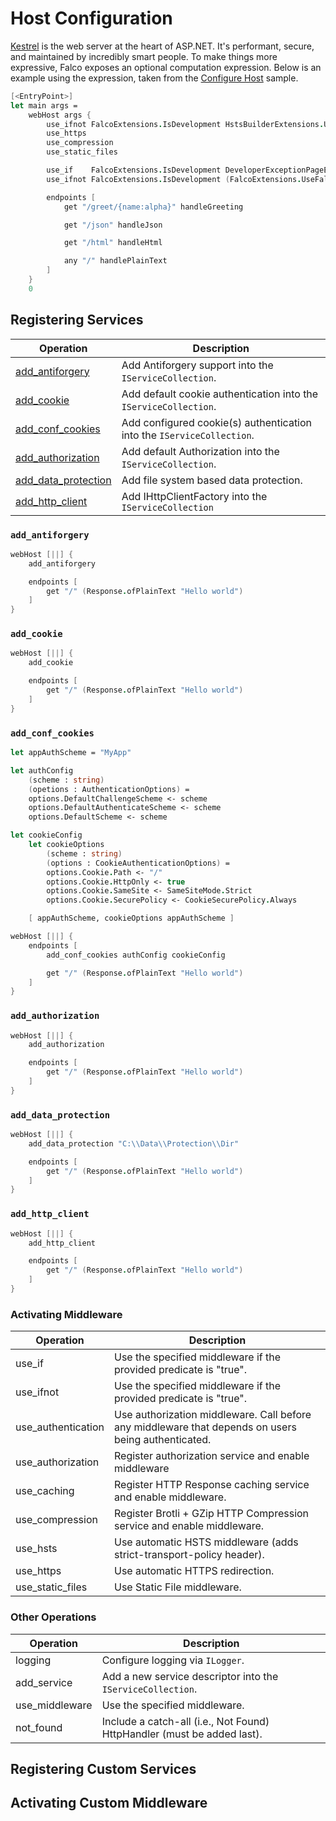 # Host Configuration

[Kestrel](https://docs.microsoft.com/en-us/aspnet/core/fundamentals/servers/kestrel) is the web server at the heart of ASP.NET. It's performant, secure, and maintained by incredibly smart people. To make things more expressive, Falco exposes an optional computation expression. Below is an example using the expression, taken from the [Configure Host](https://github.com/pimbrouwers/Falco/tree/master/samples/ConfigureHost) sample.

```fsharp
[<EntryPoint>]
let main args =
    webHost args {
        use_ifnot FalcoExtensions.IsDevelopment HstsBuilderExtensions.UseHsts
        use_https
        use_compression
        use_static_files

        use_if    FalcoExtensions.IsDevelopment DeveloperExceptionPageExtensions.UseDeveloperExceptionPage
        use_ifnot FalcoExtensions.IsDevelopment (FalcoExtensions.UseFalcoExceptionHandler exceptionHandler)

        endpoints [
            get "/greet/{name:alpha}" handleGreeting

            get "/json" handleJson

            get "/html" handleHtml

            any "/" handlePlainText
        ]
    }
    0
```

## Registering Services

| Operation | Description |
| --------- | ----------- |
| [add_antiforgery](#add_antiforgery) | Add Antiforgery support into the `IServiceCollection`. |
| [add_cookie](#add_cookie) | Add default cookie authentication into the `IServiceCollection`. |
| [add_conf_cookies](#add_conf_cookies) | Add configured cookie(s) authentication into the `IServiceCollection`. |
| [add_authorization](#add_authorization) | Add default Authorization into the `IServiceCollection`. |
| [add_data_protection](#add_data_protection) | Add file system based data protection. |
| [add_http_client](#add_http_client) | Add IHttpClientFactory into the `IServiceCollection` |

### `add_antiforgery`

```fsharp
webHost [||] {
    add_antiforgery

    endpoints [
        get "/" (Response.ofPlainText "Hello world")
    ]
}
```

### `add_cookie`

```fsharp
webHost [||] {
    add_cookie

    endpoints [
        get "/" (Response.ofPlainText "Hello world")
    ]
}
```

### `add_conf_cookies`

```fsharp
let appAuthScheme = "MyApp"

let authConfig
    (scheme : string)
    (opetions : AuthenticationOptions) =
    options.DefaultChallengeScheme <- scheme
    options.DefaultAuthenticateScheme <- scheme
    options.DefaultScheme <- scheme

let cookieConfig
    let cookieOptions
        (scheme : string)
        (options : CookieAuthenticationOptions) =
        options.Cookie.Path <- "/"
        options.Cookie.HttpOnly <- true
        options.Cookie.SameSite <- SameSiteMode.Strict
        options.Cookie.SecurePolicy <- CookieSecurePolicy.Always

    [ appAuthScheme, cookieOptions appAuthScheme ]

webHost [||] {
    endpoints [
        add_conf_cookies authConfig cookieConfig

        get "/" (Response.ofPlainText "Hello world")
    ]
}
```

### `add_authorization`

```fsharp
webHost [||] {
    add_authorization

    endpoints [
        get "/" (Response.ofPlainText "Hello world")
    ]
}
```

### `add_data_protection`

```fsharp
webHost [||] {
    add_data_protection "C:\\Data\\Protection\\Dir"

    endpoints [
        get "/" (Response.ofPlainText "Hello world")
    ]
}
```

### `add_http_client`

```fsharp
webHost [||] {
    add_http_client

    endpoints [
        get "/" (Response.ofPlainText "Hello world")
    ]
}
```

### Activating Middleware

| Operation | Description |
| --------- | ----------- |
| use_if | Use the specified middleware if the provided predicate is "true". |
| use_ifnot | Use the specified middleware if the provided predicate is "true". |
| use_authentication | Use authorization middleware. Call before any middleware that depends on users being authenticated. |
| use_authorization | Register authorization service and enable middleware |
| use_caching | Register HTTP Response caching service and enable middleware. |
| use_compression | Register Brotli + GZip HTTP Compression service and enable middleware. |
| use_hsts | Use automatic HSTS middleware (adds strict-transport-policy header). |
| use_https | Use automatic HTTPS redirection. |
| use_static_files | Use Static File middleware. |

### Other Operations

| Operation | Description |
| --------- | ----------- |
| logging | Configure logging via `ILogger`. |
| add_service | Add a new service descriptor into the `IServiceCollection`. |
| use_middleware | Use the specified middleware. |
| not_found | Include a catch-all (i.e., Not Found) HttpHandler (must be added last). |

## Registering Custom Services

## Activating Custom Middleware

